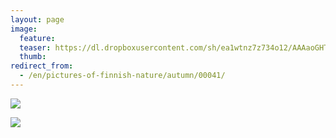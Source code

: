 ```yaml
---
layout: page
image:
  feature:
  teaser: https://dl.dropboxusercontent.com/sh/ea1wtnz7z734o12/AAAaoGHTY6AAhcUbfPCC6Elwa/luontokuvat/syksy/IMG_20141101_074159-245px.jpg
  thumb:
redirect_from:
  - /en/pictures-of-finnish-nature/autumn/00041/
---
```


[![](https://dl.dropboxusercontent.com/sh/ea1wtnz7z734o12/AADFSvBdN2gm08jqjiMJRFu3a/luontokuvat/syksy/IMG_20141101_074214-800px.jpg)](https://dl.dropboxusercontent.com/sh/ea1wtnz7z734o12/AABf8nH1moqWc7cYmtmMvzzOa/luontokuvat/syksy/IMG_20141101_074214.jpg)

[![](https://dl.dropboxusercontent.com/sh/ea1wtnz7z734o12/AABWSbh-Y3PfLxcNh7yJ-VyJa/luontokuvat/syksy/IMG_20141101_074159-800px.jpg)](https://dl.dropboxusercontent.com/sh/ea1wtnz7z734o12/AAChxLLdyDXjDjp1ODUXxoDza/luontokuvat/syksy/IMG_20141101_074159.jpg)
